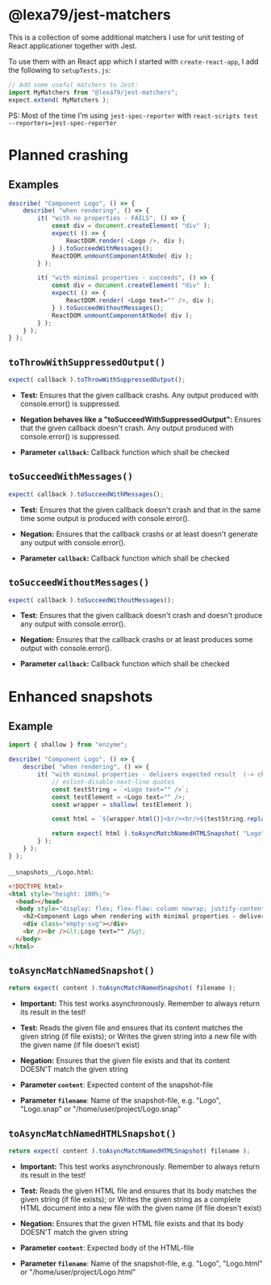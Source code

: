 # @lexa79/jest-matchers

This is a collection of some additional matchers I use for unit testing of React applicationer together with Jest.

To use them with an React app which I started with `create-react-app`, I add the following to `setupTests.js`:

``` js
// Add some useful matchers to Jest:
import MyMatchers from "@lexa79/jest-matchers";
expect.extend( MyMatchers );
```

PS: Most of the time I'm using `jest-spec-reporter` with `react-scripts test --reporters=jest-spec-reporter`

# Planned crashing

## Examples

``` js
describe( "Component Logo", () => {
	describe( "when rendering", () => {
		it( "with no properties - FAILS", () => {
			const div = document.createElement( "div" );
			expect( () => {
				ReactDOM.render( <Logo />, div );
			} ).toSucceedWithMessages();
			ReactDOM.unmountComponentAtNode( div );
		} );

		it( "with minimal properties - succeeds", () => {
			const div = document.createElement( "div" );
			expect( () => {
				ReactDOM.render( <Logo text="" />, div );
			} ).toSucceedWithoutMessages();
			ReactDOM.unmountComponentAtNode( div );
		} );
	} );
} );
```

## `toThrowWithSuppressedOutput()`

``` js
expect( callback ).toThrowWithSuppressedOutput();
```

* **Test:**
  Ensures that the given callback crashs.
  Any output produced with console.error() is suppressed.

* **Negation behaves like a "toSucceedWithSuppressedOutput":**
  Ensures that the given callback doesn't crash.
  Any output produced with console.error() is suppressed.

* **Parameter `callback`:**
  Callback function which shall be checked

## `toSucceedWithMessages()`

``` js
expect( callback ).toSucceedWithMessages();
```

* **Test:**
  Ensures that the given callback doesn't crash
  and that in the same time some output is produced with console.error().

* **Negation:**
  Ensures that the callback crashs or
  at least doesn't generate any output with console.error().

* **Parameter `callback`:**
  Callback function which shall be checked

## `toSucceedWithoutMessages()`

``` js
expect( callback ).toSucceedWithoutMessages();
```

* **Test:** 
  Ensures that the given callback doesn't crash
  and doesn't produce any output with console.error().

* **Negation:**
  Ensures that the callback crashs or
  at least produces some output with console.error().

* **Parameter `callback`:**
  Callback function which shall be checked

# Enhanced snapshots

## Example

``` js
import { shallow } from "enzyme";

describe( "Component Logo", () => {
	describe( "when rendering", () => {
		it( "with minimal properties - delivers expected result  (-> check snapshot, too)", () => {
			// eslint-disable-next-line quotes
			const testString = `<Logo text="" />`;
			const testElement = <Logo text="" />;
			const wrapper = shallow( testElement );

			const html = `${wrapper.html()}<br/><br/>${testString.replace( "<", "&lt;" ).replace( ">", "&gt;" )}`;

			return expect( html ).toAsyncMatchNamedHTMLSnapshot( "Logo" );
		} );
	} );
} );
```

`__snapshots__/Logo.html`:

``` html
<!DOCTYPE html>
<html style="height: 100%;">
  <head></head>
  <body style="display: flex; flex-flow: column nowrap; justify-content: center; align-items: center; height: 100%;">
    <h2>Component Logo when rendering with minimal properties - delivers expected result (-> check snapshot, too)</h2>
    <div class="empty-svg"></div>
    <br /><br />&lt;Logo text="" /&gt;
  </body>
</html>
```

## `toAsyncMatchNamedSnapshot()`

``` js
return expect( content ).toAsyncMatchNamedSnapshot( filename );
```

* **Important:**
  This test works asynchronously. Remember to always return its result in the test!

* **Test:**
  Reads the given file and ensures that its content matches the given string (if file exists); or
  Writes the given string into a new file with the given name (if file doesn't exist)

* **Negation:**
  Ensures that the given file exists and that its content DOESN'T match the given string

* **Parameter `content`**:
  Expected content of the snapshot-file

* **Parameter `filename`**:
  Name of the snapshot-file, e.g. "Logo", "Logo.snap" or "/home/user/project/Logo.snap"

## `toAsyncMatchNamedHTMLSnapshot()`

``` js
return expect( content ).toAsyncMatchNamedHTMLSnapshot( filename );
```

* **Important:**
  This test works asynchronously. Remember to always return its result in the test!

* **Test:**
  Reads the given HTML file and ensures that its body matches the given string (if file exists); or
  Writes the given string as a complete HTML document into a new file with the given name (if file doesn't exist)

* **Negation:**
  Ensures that the given HTML file exists and that its body DOESN'T match the given string

* **Parameter `content`**:
  Expected body of the HTML-file

* **Parameter `filename`**:
  Name of the snapshot-file, e.g. "Logo", "Logo.html" or "/home/user/project/Logo.html"

